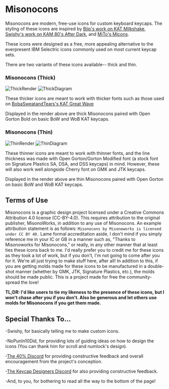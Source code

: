 # Misonocons
Misonocons are modern, free-use icons for custom keyboard keycaps. The styling of these icons are inspired by [Biip's work on KAT Milkshake](https://geekhack.org/index.php?topic=102271.0), [Swishy's work on KAM 80's After Dark](https://geekhack.org/index.php?topic=104913.0), and [MiTo's Micons](https://mitormk.com/). 

These icons were designed as a free, more appealing alternative to the everpresent IBM Selectric icons commonly used on most current keycap sets.

There are two variants of these icons available-- thick and thin.

### Misonocons (Thick)
![ThickRender](https://i.imgur.com/ctdNEGC.png)
![ThickDiagram](https://i.imgur.com/I3MD84y.png)

These thicker icons are meant to work with thicker fonts such as those used on [BobaSweatandTears's KAT Great Wave](https://geekhack.org/index.php?topic=110310.0)

Displayed in the render above are thick Misonocons paired with Open Gorton Bold on basic BoW and WoB KAT keycaps.

### Misonocons (Thin)
![ThinRender](https://i.imgur.com/GbTci14.png)
![ThinDiagram](https://i.imgur.com/z3QMb1J.png)

These thinner icons are meant to work with thinner fonts, and the line thickness was made with Open Gorton/Gorton Modified font (a stock font on Signature Plastics SA, DSA, and DSS keycaps) in mind. However, these will also work well alongside Cherry font on GMK and JTK keycaps.

Displayed in the render above are thin Misonocons paired with Open Gorton on basic BoW and WoB KAT keycaps.

## Terms of Use
Misonocons is a graphic design project licensed under a Creative Commons Attribution 4.0 license (CC-BY-4.0). This requires attribution to the original publisher, MisonoWorks, in addition to any use of Misonocons. An example attribution statement is as follows:
`Misonocons by Misonoworks is licensed under CC BY 40.`
Lame formal accreditation aside, I don't mind if you simply reference me in your IC or GB in a manner such as, "Thanks to Misonoworks for Misonocons," or really, in any other manner that at least ties these icons back to me. I'd really prefer you to credit me for these icons as they took a lot of work, but if you don't, I'm not going to come after you for it. We're all just trying to make stuff here, after all!
In addition to this, if you are getting molds made for these icons to be manufactured in a double-shot manner (whether by GMK, JTK, Signature Plastics, etc.), the molds should be made public. This is a project made for free the community- spread the love!

**TL;DR: I'd like users to tie my likeness to the presence of these icons, but I won't chase after you if you don't. Also be generous and let others use molds for Misonocons if you get them made.**


## Special Thanks To...
-Swishy, for basically telling me to make custom icons.

-NoPunIn10Did, for providing lots of guiding ideas on how to design the icons (You can thank him for scroll and numlock's design).

-[The 40% Discord](http://discord.gg/40percent) for providing constructive feedback and overall encouragement from the project's conception.

-[The Keycap Designers Discord](https://discord.gg/X2aMsjBNNt) for also providing constructive feedback.

-And, to you, for bothering to read all the way to the bottom of the page!
